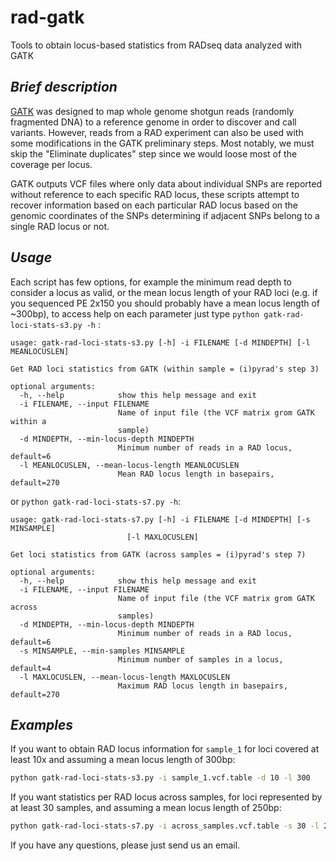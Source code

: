 # rad-gatk
Tools to obtain locus-based statistics from RADseq data analyzed with GATK

## _Brief description_
[GATK](https://software.broadinstitute.org/gatk/) was designed to map whole genome shotgun reads (randomly fragmented DNA) to a reference genome in order to discover and call variants. However, reads from a RAD experiment can also be used with some modifications in the GATK preliminary steps. Most notably, we must skip the "Eliminate duplicates" step since we would loose most of the coverage per locus.

GATK outputs VCF files where only data about individual SNPs are reported without reference to each specific RAD locus, these scripts attempt to recover information based on each particular RAD locus based on the genomic coordinates of the SNPs determining if adjacent SNPs belong to a single RAD locus or not.

## _Usage_
Each script has few options, for example the minimum read depth to consider a locus as valid, or the mean locus length of your RAD loci (e.g. if you sequenced PE 2x150 you should probably have a mean locus length of ~300bp), to access help on each parameter just type `python gatk-rad-loci-stats-s3.py -h` :

```
usage: gatk-rad-loci-stats-s3.py [-h] -i FILENAME [-d MINDEPTH] [-l MEANLOCUSLEN]

Get RAD loci statistics from GATK (within sample = (i)pyrad's step 3)

optional arguments:
  -h, --help            show this help message and exit
  -i FILENAME, --input FILENAME
                        Name of input file (the VCF matrix grom GATK within a
                        sample)
  -d MINDEPTH, --min-locus-depth MINDEPTH
                        Minimum number of reads in a RAD locus, default=6
  -l MEANLOCUSLEN, --mean-locus-length MEANLOCUSLEN
                        Mean RAD locus length in basepairs, default=270
```
or `python gatk-rad-loci-stats-s7.py -h`:
```
usage: gatk-rad-loci-stats-s7.py [-h] -i FILENAME [-d MINDEPTH] [-s MINSAMPLE]
                          [-l MAXLOCUSLEN]

Get loci statistics from GATK (across samples = (i)pyrad's step 7)

optional arguments:
  -h, --help            show this help message and exit
  -i FILENAME, --input FILENAME
                        Name of input file (the VCF matrix grom GATK across
                        samples)
  -d MINDEPTH, --min-locus-depth MINDEPTH
                        Minimum number of reads in a RAD locus, default=6
  -s MINSAMPLE, --min-samples MINSAMPLE
                        Minimum number of samples in a locus, default=4
  -l MAXLOCUSLEN, --mean-locus-length MAXLOCUSLEN
                        Maximum RAD locus length in basepairs, default=270
```

## _Examples_

If you want to obtain RAD locus information for `sample_1` for loci covered at least 10x and assuming a mean locus length of 300bp:
```bash
python gatk-rad-loci-stats-s3.py -i sample_1.vcf.table -d 10 -l 300
```
If you want statistics per RAD locus across samples, for loci represented by at least 30 samples, and assuming a mean locus length of 250bp:
```bash
python gatk-rad-loci-stats-s7.py -i across_samples.vcf.table -s 30 -l 250
```

If you have any questions, please just send us an email.
